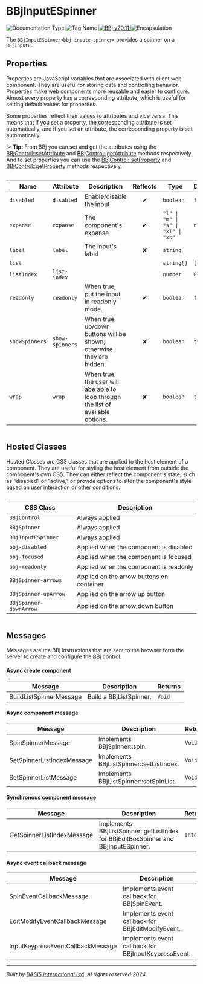 # BBjInputESpinner
![Documentation Type](https://img.shields.io/badge/Documentation-dwc-%23006aff) ![Tag Name](https://img.shields.io/badge/Component-bbj--inpute--spinner-%23006aff) <a href="https://documentation.basis.cloud/BASISHelp/WebHelp/bbjobjects/Window/bbjinputespinner.htm?Highlight=BBjInputE" title="The BBj Control Name">
      <img src="https://img.shields.io/badge/Control-BBjInputESpinner &#8599;-%23006aff" alt="BBj v20.11" />
    </a> ![Encapsulation](https://img.shields.io/badge/Encapsulation-shadow-%23006aff)

The `BBjInputESpinner<bbj-inpute-spinner>` provides a spinner on a `BBjInputE.`


## Properties 


Properties are JavaScript variables that are associated with client web component.
They are useful for storing data and controlling behavior. Properties make web components more reusable and easier to configure.
Almost every property has a corresponding attribute, which is useful for setting default values for properties.

Some properties reflect their values to attributes and vice versa. This means that if you set a property, the corresponding attribute is set automatically, and if you set an attribute, the corresponding property is set automatically.

!> **Tip:** From BBj you can set and get the attributes using the [BBjControl::setAttribute](https://documentation.basis.cloud/BASISHelp/WebHelp/bbjobjects/SysGui/bbjcontrol/BBjControl_setAttribute.htm)
and [BBjControl::getAttribute](https://documentation.basis.cloud/BASISHelp/WebHelp/bbjobjects/SysGui/bbjcontrol/BBjControl_getAttribute.htm) methods respectively.
And to set properties you can use the [BBjControl::setProperty](https://documentation.basis.cloud/BASISHelp/WebHelp/bbjobjects/SysGui/bbjcontrol/BBjControl_setProperty.htm) and [BBjControl::getProperty](https://documentation.basis.cloud/BASISHelp/WebHelp/bbjobjects/SysGui/bbjcontrol/BBjControl_getProperty.htm) methods respectively.
<div style="overflow-x: auto;">

| Name             | Attribute         | Description                                                                      | Reflects | Type                                  | Default   |
| ---------------- | ----------------- | -------------------------------------------------------------------------------- | :------: | ------------------------------------- | --------- |
| ``disabled``     | ``disabled``      | Enable/disable the input                                                         | &#x2714; | ``boolean``                           | ``false`` |
| ``expanse``      | ``expanse``       | The component's expanse                                                          | &#x2714; | ``"l" \| "m" \| "s" \| "xl" \| "xs"`` | ``null``  |
| ``label``        | ``label``         | The input's label                                                                | &#x2718; | ``string``                            |           |
| ``list``         |                   |                                                                                  |          | ``string[]``                          | ``[]``    |
| ``listIndex``    | ``list-index``    |                                                                                  |          | ``number``                            | ``0``     |
| ``readonly``     | ``readonly``      | When true, put the input in readonly mode.                                       | &#x2714; | ``boolean``                           | ``false`` |
| ``showSpinners`` | ``show-spinners`` | When true, up/down buttons will be shown; otherwise they are hidden.             | &#x2718; | ``boolean``                           | ``true``  |
| ``wrap``         | ``wrap``          | When true, the user will abe able to loop through the list of available options. | &#x2718; | ``boolean``                           | ``true``  |


</div>

## Hosted Classes


Hosted Classes are CSS classes that are applied to the host element of a component. They are useful for styling the host element from outside the component's own CSS.
They can either reflect the component's state, such as "disabled" or "active," or provide options to alter the component's style based on user interaction or other conditions.
<div style="overflow-x: auto;">

| CSS Class                | Description                               |
| ------------------------ | ----------------------------------------- |
| ``BBjControl``           | Always applied                            |
| ``BBjSpinner``           | Always applied                            |
| ``BBjInputESpinner``     | Always applied                            |
| ``bbj-disabled``         | Applied when the component is disabled    |
| ``bbj-focused``          | Applied when the component is focused     |
| ``bbj-readonly``         | Applied when the component is readonly    |
| ``BBjSpinner-arrows``    | Applied on the arrow buttons on container |
| ``BBjSpinner-upArrow``   | Applied on the arrow up button            |
| ``BBjSpinner-downArrow`` | Applied on the arrow down button          |


</div>

## Messages

Messages are the BBj instructions that are sent to the browser form the server to create and configure the BBj control.<!-- tabs:start -->

#### **Async create component**

| Message                 | Description             | Returns  |
| ----------------------- | ----------------------- | -------- |
| BuildListSpinnerMessage | Build a BBjListSpinner. | ``Void`` |


#### **Async component message**

| Message                    | Description                              | Returns  |
| -------------------------- | ---------------------------------------- | -------- |
| SpinSpinnerMessage         | Implements BBjSpinner::spin.             | ``Void`` |
| SetSpinnerListIndexMessage | Implements BBjListSpinner::setListIndex. | ``Void`` |
| SetSpinnerListMessage      | Implements BBjListSpinner::setSpinList.  | ``Void`` |


#### **Synchronous component message**

| Message                    | Description                                                                         | Returns     |
| -------------------------- | ----------------------------------------------------------------------------------- | ----------- |
| GetSpinnerListIndexMessage | Implements BBjListSpinner::getListIndex for BBjEditBoxSpinner and BBjInputESpinner. | ``Integer`` |


#### **Async event callback message**

| Message                           | Description                                          | Returns  |
| --------------------------------- | ---------------------------------------------------- | -------- |
| SpinEventCallbackMessage          | Implements event callback for BBjSpinEvent.          | ``Void`` |
| EditModifyEventCallbackMessage    | Implements event callback for BBjEditModifyEvent.    | ``Void`` |
| InputKeypressEventCallbackMessage | Implements event callback for BBjInputKeypressEvent. | ``Void`` |


<!-- tabs:end -->



----------------------------------------------
*Built by [BASIS International Ltd](https://www.basis.cloud/). Al rights reserved 2024.*
